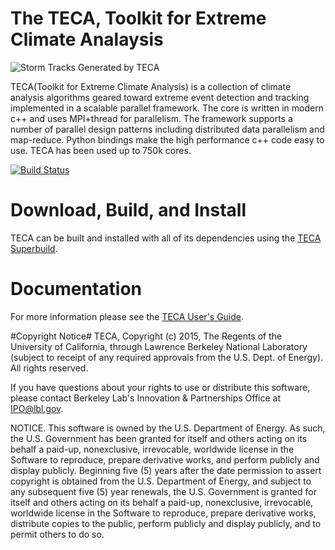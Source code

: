 # The TECA, Toolkit for Extreme Climate Analaysis
![Storm Tracks Generated by TECA](doc/images/tracks_crop_2.gif)

TECA(Toolkit for Extreme Climate Analysis) is a collection of climate analysis algorithms geared toward extreme event detection and tracking implemented in a scalable parallel framework. The core is written in modern c++ and uses MPI+thread for parallelism. The framework supports a number of parallel design patterns including distributed data parallelism and map-reduce. Python bindings make the high performance c++ code easy to use. TECA has been used up to 750k cores.

[![Build Status](https://travis-ci.com/LBL-EESA/TECA.svg?token=zV3LhFtYvjcvo67W2uji&branch=master)](https://travis-ci.com/LBL-EESA/TECA)

# Download, Build, and Install
TECA can be built and installed with all of its dependencies using the [TECA Superbuild](https://github.com/LBL-EESA/TECA_superbuild).

# Documentation
For more information please see the [TECA User's Guide](doc/teca_users_guide.pdf).

#Copyright Notice#
TECA, Copyright (c) 2015, The Regents of the University of California, through Lawrence Berkeley National Laboratory (subject to receipt of any required approvals from the U.S. Dept. of Energy).  All rights reserved.

If you have questions about your rights to use or distribute this software, please contact Berkeley Lab's Innovation & Partnerships Office at  IPO@lbl.gov.

NOTICE.  This software is owned by the U.S. Department of Energy.  As such, the U.S. Government has been granted for itself and others acting on its behalf a paid-up, nonexclusive, irrevocable, worldwide license in the Software to reproduce, prepare derivative works, and perform publicly and display publicly.  Beginning five (5) years after the date permission to assert copyright is obtained from the U.S. Department of Energy, and subject to any subsequent five (5) year renewals, the U.S. Government is granted for itself and others acting on its behalf a paid-up, nonexclusive, irrevocable, worldwide license in the Software to reproduce, prepare derivative works, distribute copies to the public, perform publicly and display publicly, and to permit others to do so.
